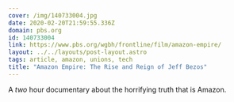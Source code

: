 ```yaml
---
cover: /img/140733004.jpg
date: 2020-02-20T21:59:55.336Z
domain: pbs.org
id: 140733004
link: https://www.pbs.org/wgbh/frontline/film/amazon-empire/
layout: ../../layouts/post-layout.astro
tags: article, amazon, unions, tech
title: "Amazon Empire: The Rise and Reign of Jeff Bezos"
---
```


A _two_ hour documentary about the horrifying truth that is Amazon.
